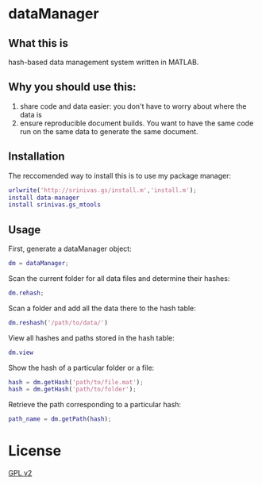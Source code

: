# dataManager

## What this is

hash-based data management system written in MATLAB. 

## Why you should use this:

1. share code and data easier: you don't have to worry about where the data is
2. ensure reproducible document builds. You want to have the same code run on the same data to generate the same document. 

## Installation

The reccomended way to install this is to use my package manager:

```matlab
urlwrite('http://srinivas.gs/install.m','install.m'); 
install data-manager
install srinivas.gs_mtools  
```

## Usage

First, generate a dataManager object:

```matlab
dm = dataManager;
```

Scan the current folder for all data files and determine their hashes:

```matlab
dm.rehash;
```

Scan a folder and add all the data there to the hash table:

```matlab
dm.reshash('/path/to/data/')
```

View all hashes and paths stored in the hash table:

```matlab
dm.view
```

Show the hash of a particular folder or a file:

```matlab
hash = dm.getHash('path/to/file.mat');
hash = dm.getHash('path/to/folder');
```

Retrieve the path corresponding to a particular hash:

```matlab
path_name = dm.getPath(hash);
```

# License 

[GPL v2](http://choosealicense.com/licenses/gpl-2.0/#)
